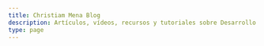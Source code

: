 ```yaml
---
title: Christiam Mena Blog
description: Artículos, vídeos, recursos y tutoriales sobre Desarrollo Web, libros y más...
type: page
---
```

